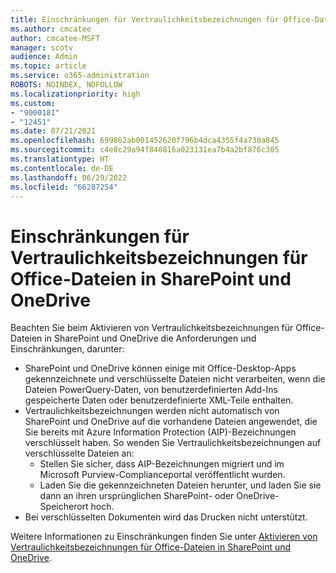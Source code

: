 ```yaml
---
title: Einschränkungen für Vertraulichkeitsbezeichnungen für Office-Dateien in SharePoint und OneDrive
ms.author: cmcatee
author: cmcatee-MSFT
manager: scotv
audience: Admin
ms.topic: article
ms.service: o365-administration
ROBOTS: NOINDEX, NOFOLLOW
ms.localizationpriority: high
ms.custom:
- "9000181"
- "12451"
ms.date: 07/21/2021
ms.openlocfilehash: 699862ab001452620f796b4dca4355f4a730a845
ms.sourcegitcommit: c4e8c29a94f840816a023131ea7b4a2bf876c305
ms.translationtype: HT
ms.contentlocale: de-DE
ms.lasthandoff: 06/29/2022
ms.locfileid: "66287254"
---
```

# <a name="limitations-for-sensitivity-labels-for-office-files-in-sharepoint-and-onedrive"></a>Einschränkungen für Vertraulichkeitsbezeichnungen für Office-Dateien in SharePoint und OneDrive

Beachten Sie beim Aktivieren von Vertraulichkeitsbezeichnungen für Office-Dateien in SharePoint und OneDrive die Anforderungen und Einschränkungen, darunter:

- SharePoint und OneDrive können einige mit Office-Desktop-Apps gekennzeichnete und verschlüsselte Dateien nicht verarbeiten, wenn die Dateien PowerQuery-Daten, von benutzerdefinierten Add-Ins gespeicherte Daten oder benutzerdefinierte XML-Teile enthalten.
- Vertraulichkeitsbezeichnungen werden nicht automatisch von SharePoint und OneDrive auf die vorhandene Dateien angewendet, die Sie bereits mit Azure Information Protection (AIP)-Bezeichnungen verschlüsselt haben. So wenden Sie Vertraulichkeitsbezeichnungen auf verschlüsselte Dateien an: 
    - Stellen Sie sicher, dass AIP-Bezeichnungen migriert und im Microsoft Purview-Complianceportal veröffentlicht wurden.
    - Laden Sie die gekennzeichneten Dateien herunter, und laden Sie sie dann an ihren ursprünglichen SharePoint- oder OneDrive-Speicherort hoch.
- Bei verschlüsselten Dokumenten wird das Drucken nicht unterstützt.

Weitere Informationen zu Einschränkungen finden Sie unter [Aktivieren von Vertraulichkeitsbezeichnungen für Office-Dateien in SharePoint und OneDrive](https://docs.microsoft.com/microsoft-365/compliance/sensitivity-labels-sharepoint-onedrive-files#limitations).
